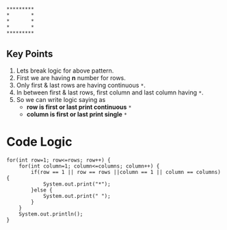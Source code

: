 ```
*********
*       *
*       *
*       *
*********
```
## Key Points
1. Lets break logic for above pattern.
2. First we are having **n** number for rows.
3. Only first & last rows are having continuous ```*```.
4. In between first & last rows, first column and last column having ```*```.
5. So we can write logic saying as
    * **row is first or last print continuous** ```*```
    * **column is first or last print single** ```*```

# Code Logic
```
for(int row=1; row<=rows; row++) {
	for(int column=1; column<=columns; column++) {
		if(row == 1 || row == rows ||column == 1 || column == columns) {
			System.out.print("*");
		}else {
			System.out.print(" ");
		}
    }
	System.out.println();
}
	
```
